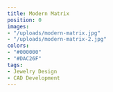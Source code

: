 ```yaml
---
title: Modern Matrix
position: 0
images:
- "/uploads/modern-matrix.jpg"
- "/uploads/modern-matrix-2.jpg"
colors:
- "#000000"
- "#DAC26F"
tags:
- Jewelry Design
- CAD Development
---
```


